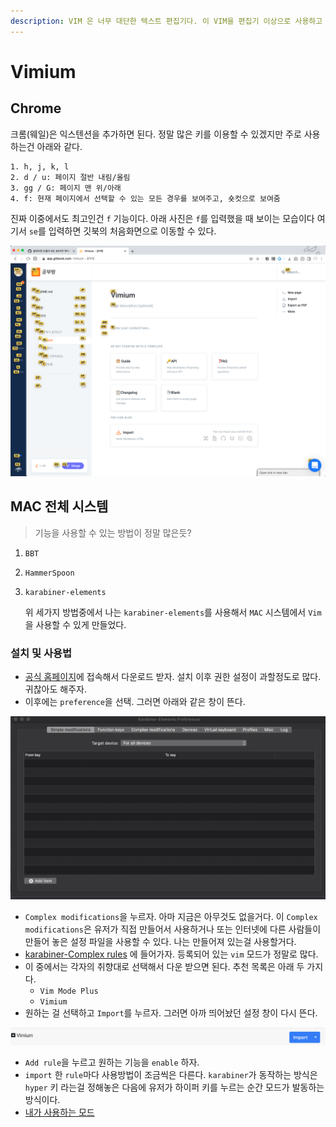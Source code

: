 ```yaml
---
description: VIM 은 너무 대단한 텍스트 편집기다. 이 VIM을 편집기 이상으로 사용하고 싶은데.. 그 방법이 없을까?
---
```


# Vimium

## Chrome

크롬\(웨일\)은 익스텐션을 추가하면 된다. 정말 많은 키를 이용할 수 있겠지만 주로 사용하는건 아래와 같다.

```text
1. h, j, k, l
2. d / u: 페이지 절반 내림/올림
3. gg / G: 페이지 맨 위/아래
4. f: 현재 페이지에서 선택할 수 있는 모든 경우를 보여주고, 숏컷으로 보여줌
```

진짜 이중에서도 최고인건 `f` 기능이다. 아래 사진은 `f`를 입력했을 때 보이는 모습이다 여기서 `se`를 입력하면 깃북의 처음화면으로 이동할 수 있다.

![&#xD06C;... &#xC815;&#xB9D0; &#xC560;&#xC815;&#xD55C;&#xB2E4;...](../../../.gitbook/assets/vimium.png)

## MAC 전체 시스템

> 기능을 사용할 수 있는 방법이 정말 많은듯?

1. `BBT`
2. `HammerSpoon`
3. `karabiner-elements`

   위 세가지 방법중에서 나는 `karabiner-elements`를 사용해서 `MAC` 시스템에서 `Vim`을 사용할 수 있게 만들었다.

### 설치 및 사용법

* [공식 홈페이지](https://karabiner-elements.pqrs.org/)에 접속해서 다운로드 받자. 설치 이후 권한 설정이 과할정도로 많다. 귀찮아도 해주자.
* 이후에는 `preference`을 선택. 그러면 아래와 같은 창이 뜬다.   

![&#xC774;&#xB7F0; &#xC124;&#xC815;&#xCC3D;&#xC740; &#xBCF4;&#xAE30;&#xB9CC;&#xD574;&#xB3C4; &#xBB34;&#xC12D;&#xB2E4;..](../../../.gitbook/assets/kara1.png)

* `Complex modifications`을 누르자. 아마 지금은 아무것도 없을거다. 이 `Complex modifications`은 유저가 직접 만들어서 사용하거나 또는 인터넷에 다른 사람들이 만들어 놓은 설정 파일을 사용할 수 있다. 나는 만들어져 있는걸 사용할거다.
* [karabiner-Complex rules](https://ke-complex-modifications.pqrs.org/?q=vim) 에 들어가자. 등록되어 있는 `vim` 모드가 정말로 많다.
* 이 중에서는 각자의 취향대로 선택해서 다운 받으면 된다. 추천 목록은 아래 두 가지다.
  * `Vim Mode Plus`
  * `Vimium`
* 원하는 걸 선택하고 `Import`를 누르자. 그러면 아까 띄어놨던 설정 창이 다시 뜬다.

![&#xB09C; &#xC5EC;&#xAE30;&#xC11C;&#xB294; Vim Mode Plus&#xB97C; &#xC0AC;&#xC6A9;&#xD55C;&#xB2E4;.](../../../.gitbook/assets/kara2.png)

* `Add rule`을 누르고 원하는 기능을 `enable` 하자.
* `import` 한 `rule`마다 사용방법이 조금씩은 다른다. `karabiner`가 동작하는 방식은 `hyper` 키 라는걸 정해놓은 다음에 유저가 하이퍼 키를 누르는 순간 모드가 발동하는 방식이다.
* [내가 사용하는 모드](https://github.com/Vonng/Capslock)

